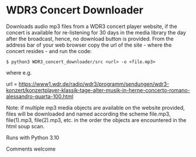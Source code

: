 # WDR3 Concert Downloader

Downloads audio mp3 files from a WDR3 concert player website, if the concert 
is available for re-listening for 30 days in the media library the day 
after the broadcast, hence, no download button
is provided. From the address bar of your web browser copy the url of the 
site - where the concert resides - and run the code:

    $ python3 WDR3_concert_downloader/src <url> -o <file.mp3>

where e.g.

url = https://www1.wdr.de/radio/wdr3/programm/sendungen/wdr3-konzert/konzertplayer-klassik-tage-alter-musik-in-herne-concerto-romano-alessandro-quarta-100.html

Note: if multiple mp3 media objects are available on the website provided,
files will be downloaded and named according the scheme
file.mp3, file(1).mp3, file(2).mp3, etc. in the order the objects are 
encountered in the html soup scan.

Runs with Python 3.10

Comments welcome